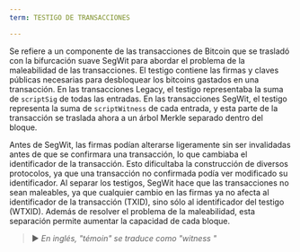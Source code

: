 ```yaml
---
term: TESTIGO DE TRANSACCIONES

---
```

Se refiere a un componente de las transacciones de Bitcoin que se trasladó con la bifurcación suave SegWit para abordar el problema de la maleabilidad de las transacciones. El testigo contiene las firmas y claves públicas necesarias para desbloquear los bitcoins gastados en una transacción. En las transacciones Legacy, el testigo representaba la suma de `scriptSig` de todas las entradas. En las transacciones SegWit, el testigo representa la suma de `scriptWitness` de cada entrada, y esta parte de la transacción se traslada ahora a un árbol Merkle separado dentro del bloque.

Antes de SegWit, las firmas podían alterarse ligeramente sin ser invalidadas antes de que se confirmara una transacción, lo que cambiaba el identificador de la transacción. Esto dificultaba la construcción de diversos protocolos, ya que una transacción no confirmada podía ver modificado su identificador. Al separar los testigos, SegWit hace que las transacciones no sean maleables, ya que cualquier cambio en las firmas ya no afecta al identificador de la transacción (TXID), sino sólo al identificador del testigo (WTXID). Además de resolver el problema de la maleabilidad, esta separación permite aumentar la capacidad de cada bloque.

> ► *En inglés, "témoin" se traduce como "witness "*